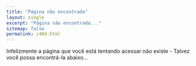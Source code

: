 ```yaml
---
title: "Página não encontrada"
layout: single
excerpt: "Página não encontrada..."
sitemap: false
permalink: /404.html 
---
```


Infelizmente a página que você está tentando acessar não existe - Talvez você possa encontrá-la abaixo...

<script type="text/javascript">
  var GOOG_FIXURL_LANG = 'pt';
  var GOOG_FIXURL_SITE = '{{ site.url }}'
</script>
<script type="text/javascript"
  src="//linkhelp.clients.google.com/tbproxy/lh/wm/fixurl.js">
</script>